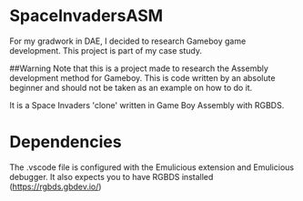 # SpaceInvadersASM

For my gradwork in DAE, I decided to research Gameboy game development.
This project is part of my case study.

##Warning
Note that this is a project made to research the Assembly development method for Gameboy. This is code written by an absolute beginner and should not be taken as an example on how to do it.

It is a Space Invaders 'clone' written in Game Boy Assembly with RGBDS.

# Dependencies
The .vscode file is configured with the Emulicious extension and Emulicious debugger.
It also expects you to have RGBDS installed (https://rgbds.gbdev.io/)
